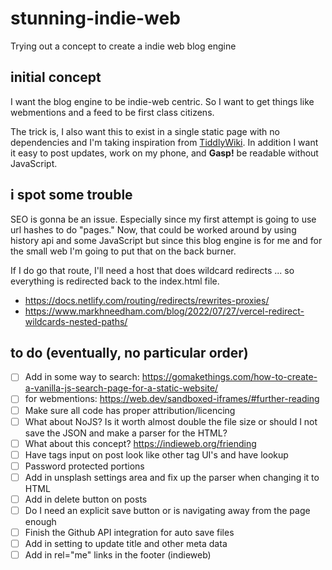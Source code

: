 # stunning-indie-web
Trying out a concept to create a indie web blog engine

 ## initial concept
 I want the blog engine to be indie-web centric. So I want to get things
 like webmentions and a feed to be first class citizens.
 
 The trick is, I also want this to exist in a single static page with no dependencies and I'm taking inspiration from [TiddlyWiki](https://tiddlywiki.com/dev/static/TiddlyWiki.html). In addition I want it easy to post updates, work on my phone, and **Gasp!**
 be readable without JavaScript.

## i spot some trouble
SEO is gonna be an issue. Especially since my first attempt is going to use 
url hashes to do "pages." Now, that could be worked around by using history api
and some JavaScript but since this blog engine is for me and for the small web I'm going 
to put that on the back burner.

If I do go that route, I'll need a host that does wildcard redirects ...
so everything is redirected back to the index.html file.

 - https://docs.netlify.com/routing/redirects/rewrites-proxies/
 - https://www.markhneedham.com/blog/2022/07/27/vercel-redirect-wildcards-nested-paths/
 
 ## to do (eventually, no particular order)
 
 - [ ] Add in some way to search: https://gomakethings.com/how-to-create-a-vanilla-js-search-page-for-a-static-website/
 - [ ] for webmentions: https://web.dev/sandboxed-iframes/#further-reading
 - [ ] Make sure all code has proper attribution/licencing
 - [ ] What about NoJS? Is it worth almost double the file size or should I not save the JSON and make a parser for the HTML?
 - [ ] What about this concept? https://indieweb.org/friending
 - [ ] Have tags input on post look like other tag UI's and have lookup
 - [ ] Password protected portions
 - [ ] Add in unsplash settings area and fix up the parser when changing it to HTML
 - [ ] Add in delete button on posts
 - [ ] Do I need an explicit save button or is navigating away from the page enough
 - [ ] Finish the Github API integration for auto save files
 - [ ] Add in setting to update title and other meta data
 - [ ] Add in rel="me" links in the footer (indieweb)
